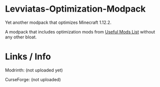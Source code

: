 # Levviatas-Optimization-Modpack
Yet another modpack that optimizes Minecraft 1.12.2. 

A modpack that includes optimization mods from [Useful Mods List](https://github.com/TheUsefulLists/UsefulMods/blob/main/Performance/Performance112.md) without any other bloat.
 
# Links / Info
Modrinth: (not uploaded yet)

CurseForge: (not uploaded)
